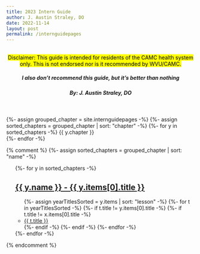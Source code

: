 ```yaml
---
title: 2023 Intern Guide
author: J. Austin Straley, DO
date: 2022-11-14
layout: post
permalink: /internguidepages
---
```


<html>
  <head>
    <link href="{{site.baseurl}}/assets/style_guide.css" rel="stylesheet">
    </head>
  <body>
    <div>
      <br>
      <center><mark>
        Disclaimer: This guide is intended for residents of the CAMC health system only. This is not endorsed nor is it recommended by WVU/CAMC.
        </mark></center>
       <center><h5><i><strong>
        I also don’t recommend this guide, but it’s better than nothing
        </strong></i></h5></center>
       <center><h5>
        By: J. Austin Straley, DO
        </h5></center>
      <br>
      </div>
 
{%- assign grouped_chapter = site.internguidepages -%}
{%- assign sorted_chapters = grouped_chapter | sort: "chapter" -%}
    {%- for y in sorted_chapters -%}
              {{ y.chapter }}<br>
                          {%- endfor -%}



{% comment %}
{%- assign sorted_chapters = grouped_chapter | sort: "name" -%}
  <ul>
    {%- for y in sorted_chapters -%}
      <h2>
        <a href="{{site.baseurl}}{{y.items[0].url}}"> 
          {{ y.name }} - {{ y.items[0].title }}
        </a>
      </h2> 
          <ul>
            {%- assign yearTitlesSorted = y.items | sort: "lesson" -%}
            {%- for t in yearTitlesSorted -%}
                {%- if t.title != y.items[0].title -%}
                  {%- if t.title != x.items[0].title -%}
                    <li>
                      <a href="{{site.baseurl}}{{t.url}}"> 
                        {{ t.title }} 
                      </a>
                    </li>
                  {%- endif -%}
                {%- endif -%}
            {%- endfor -%}
          </ul>
    {%- endfor -%}
  </ul>
</body>
{% endcomment %}